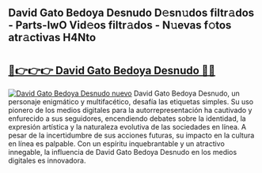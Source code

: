 ## David Gato Bedoya Desnudo D𝚎sn𝚞dos filtr𝚊dos - Parts-IwO Vid𝚎os filtr𝚊dos - N𝚞evas f𝚘tos atr𝚊ctivas H4Nto

# <h2><a href="http://mb8ldk.tromn.icu/?c=David+Gato+Bedoya+Desnudo">🔗👉👉👉 David Gato Bedoya Desnudo 🔗🔗</a></h2>

[![David Gato Bedoya Desnudo nuevo](https://i.imgur.com/pEAQMta.gif)](http://mb8ldk.tromn.icu/?c=David+Gato+Bedoya+Desnudo)
David Gato Bedoya Desnudo, un personaje enigmático y multifacético, desafía las etiquetas simples. Su uso pionero de los medios digitales para la autorrepresentación ha cautivado y enfurecido a sus seguidores, encendiendo debates sobre la identidad, la expresión artística y la naturaleza evolutiva de las sociedades en línea. A pesar de la incertidumbre de sus acciones futuras, su impacto en la cultura en línea es palpable. Con un espíritu inquebrantable y un atractivo innegable, la influencia de David Gato Bedoya Desnudo en los medios digitales es innovadora.
